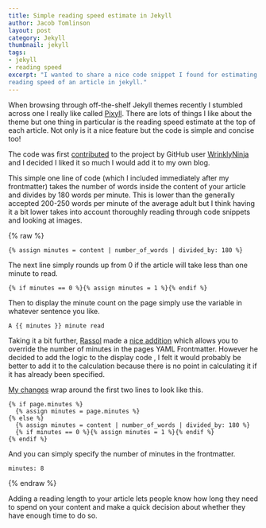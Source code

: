```yaml
---
title: Simple reading speed estimate in Jekyll
author: Jacob Tomlinson
layout: post
category: Jekyll
thumbnail: jekyll
tags:
- jekyll
- reading speed
excerpt: "I wanted to share a nice code snippet I found for estimating the
reading speed of an article in jekyll."
---
```


When browsing through off-the-shelf Jekyll themes recently I stumbled across
one I really like called [Pixyll][1]. There are lots of things I like
about the theme but one thing in particular is the reading speed estimate
at the top of each article. Not only is it a nice feature but the code is simple and
concise too!

The code was first [contributed][4] to the project by GitHub user [WrinklyNinja][2] and I decided I
liked it so much I would add it to my own blog.

This simple one line of code (which I included immediately after my frontmatter)
takes the number of words inside the content of
your article and divides by 180 words per minute. This is lower than the
generally accepted 200-250 words per minute of the average adult but I think
having it a bit lower takes into account thoroughly reading through code snippets
and looking at images.

{% raw %}
```
{% assign minutes = content | number_of_words | divided_by: 180 %}
```

The next line simply rounds up from 0 if the article will take less than one minute
to read.

```
{% if minutes == 0 %}{% assign minutes = 1 %}{% endif %}
```

Then to display the minute count on the page simply use the variable in whatever
sentence you like.

```
A {{ minutes }} minute read
```

Taking it a bit further, [Rassol][3] made a [nice addition][6] which allows you to override the number
of minutes in the pages YAML Frontmatter. However he decided to add the logic
to the display code , I felt it would probably be better to add it to the calculation
because there is no point in calculating it if it has already been specified.

[My changes][5] wrap around the first two lines to look like this.

```
{% if page.minutes %}
  {% assign minutes = page.minutes %}
{% else %}
  {% assign minutes = content | number_of_words | divided_by: 180 %}
  {% if minutes == 0 %}{% assign minutes = 1 %}{% endif %}
{% endif %}
```

And you can simply specify the number of minutes in the frontmatter.

```
minutes: 8
```
{% endraw %}

Adding a reading length to your article lets people know how long
they need to spend on your content and make a quick decision about whether
they have enough time to do so.


[1]: https://github.com/johnotander/pixyll
[2]: https://github.com/WrinklyNinja
[3]: https://github.com/rassol
[4]: https://github.com/johnotander/pixyll/commit/0979ada039a7a36b3383c0739b1e7d7edb1f34f9
[5]: https://github.com/johnotander/pixyll/commit/0742c98c9e379de607ff840595ceb29583e139a7
[6]: https://github.com/johnotander/pixyll/commit/16fc4ea2c83eadd40781f914f8654567926e6b7e

